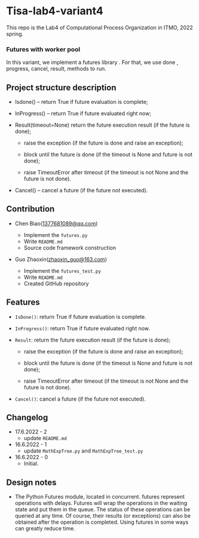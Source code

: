 # Tisa-lab4-variant4

This repo is the Lab4 of Computational Process Organization in ITMO, 2022 spring.

### Futures with worker pool

In this variant, we implement a futures library . For that, we use done , progress, cancel, result, methods to run.

## Project structure description

* Isdone() – return True if future evaluation is complete;

* InProgress() – return True if future evaluated right now;

* Result(timeout=None) return the future execution result (if the future is done);

  * raise the exception (if the future is done and raise an exception);

  * block until the future is done (if the timeout is None and future is not done);

  * raise TimeoutError after timeout (if the timeout is not None and the future is not done).

* Cancel() – cancel a future (if the future not executed).


## Contribution

* Chen Biao(1377681089@qq.com)
  * Implement the `futures.py`
  * Write `README.md`
  * Source code framework construction

* Guo Zhaoxin(zhaoxin_guo@163.com)
  * Implement the `futures_test.py`
  * Write `README.md`
  * Created GitHub repository

## Features

* `IsDone()`:  return True if future evaluation is complete.

* `InProgress()`: return True if future evaluated right now. 

* `Result`:  return the future execution result (if the future is done);

  * raise the exception (if the future is done and raise an exception);

  * block until the future is done (if the timeout is None and future is not done);

  * raise TimeoutError after timeout (if the timeout is not None and the future is not done).

* `Cancel()`:  cancel a future (if the future not executed).

## Changelog

* 17.6.2022 - 2
  * update `README.md`
* 16.6.2022 - 1
  * update `MathExpTree.py` and `MathExpTree_test.py`
* 16.6.2022 - 0
  * Initial.

## Design notes

* The Python Futures module, located in concurrent. futures represent operations with delays. Futures will wrap the operations in the waiting state and put them in the queue. The status of these operations can be queried at any time. Of course, their results (or exceptions) can also be obtained after the operation is completed. Using futures in some ways can greatly reduce time.
